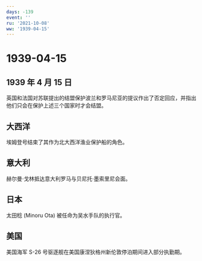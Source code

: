 ```yaml
---
days: -139
event: ''
ru: '2021-10-08'
ww: '1939-04-15'
---
```


# 1939-04-15

## 1939 年 4 月 15 日

英国和法国对苏联提出的结盟保护波兰和罗马尼亚的提议作出了否定回应，并指出他们只会在保护上述三个国家时才会结盟。

## 大西洋

埃姆登号结束了其作为北大西洋渔业保护船的角色。

## 意大利

赫尔曼·戈林抵达意大利罗马与贝尼托·墨索里尼会面。

## 日本

太田稔 (Minoru Ota) 被任命为吴水手队的执行官。

## 美国

美国海军 S-26 号驱逐舰在美国康涅狄格州新伦敦停泊期间进入部分执勤期。